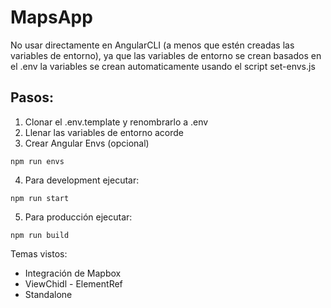 # MapsApp
No usar directamente en AngularCLI (a menos que estén creadas las variables de entorno), ya que las variables de entorno se crean basados en el .env
la variables se crean automaticamente usando el script set-envs.js

## Pasos:
1. Clonar el .env.template y renombrarlo a .env
2. Llenar las variables de entorno acorde
3. Crear Angular Envs (opcional)
```
npm run envs
```

4. Para development ejecutar:
```
npm run start
```

5. Para producción ejecutar:
```
npm run build
```

Temas vistos:
- Integración de Mapbox
- ViewChidl - ElementRef
- Standalone